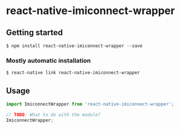 # react-native-imiconnect-wrapper

## Getting started

`$ npm install react-native-imiconnect-wrapper --save`

### Mostly automatic installation

`$ react-native link react-native-imiconnect-wrapper`

## Usage
```javascript
import ImiconnectWrapper from 'react-native-imiconnect-wrapper';

// TODO: What to do with the module?
ImiconnectWrapper;
```

